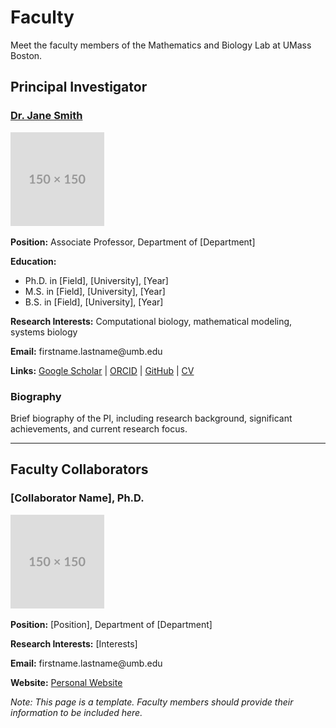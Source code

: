# Faculty

Meet the faculty members of the Mathematics and Biology Lab at UMass Boston.

## Principal Investigator

### [Dr. Jane Smith](profiles/jane-smith.md)

<div class="profile-container">
    <div class="profile-image">
        <img src="../../assets/images/people/placeholder.png" alt="PI Name">
    </div>
    <div class="profile-content">
        <p><strong>Position:</strong> Associate Professor, Department of [Department]</p>
        <p><strong>Education:</strong> 
            <ul>
                <li>Ph.D. in [Field], [University], [Year]</li>
                <li>M.S. in [Field], [University], [Year]</li>
                <li>B.S. in [Field], [University], [Year]</li>
            </ul>
        </p>
        <p><strong>Research Interests:</strong> Computational biology, mathematical modeling, systems biology</p>
        <p><strong>Email:</strong> firstname.lastname@umb.edu</p>
        <p><strong>Links:</strong> 
            <a href="#">Google Scholar</a> | 
            <a href="#">ORCID</a> | 
            <a href="#">GitHub</a> | 
            <a href="#">CV</a>
        </p>
    </div>
</div>

### Biography

Brief biography of the PI, including research background, significant achievements, and current research focus.

---

## Faculty Collaborators

### [Collaborator Name], Ph.D.

<div class="profile-container">
    <div class="profile-image">
        <img src="../../assets/images/people/placeholder.png" alt="Collaborator Name">
    </div>
    <div class="profile-content">
        <p><strong>Position:</strong> [Position], Department of [Department]</p>
        <p><strong>Research Interests:</strong> [Interests]</p>
        <p><strong>Email:</strong> firstname.lastname@umb.edu</p>
        <p><strong>Website:</strong> <a href="#">Personal Website</a></p>
    </div>
</div>

*Note: This page is a template. Faculty members should provide their information to be included here.*
